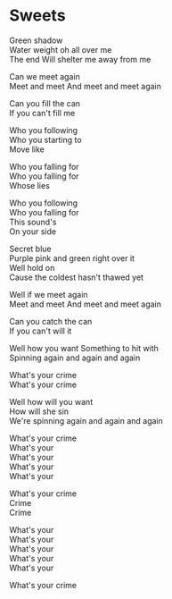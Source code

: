 # Sweets  

Green shadow  
Water weight oh all over me  
The end
Will shelter me away from me  

Can we meet again  
Meet and meet
And meet and meet again  

Can you fill the can  
If you can't fill me  

Who you following  
Who you starting to  
Move like  

Who you falling for  
Who you falling for  
Whose lies  

Who you following  
Who you falling for  
This sound's  
On your side  

Secret blue  
Purple pink and green right over it  
Well hold on  
Cause the coldest hasn't thawed yet  

Well if we meet again  
Meet and meet
And meet and meet again  

Can you catch the can  
If you can't will it  

Well how you want
Something to hit with  
Spinning again and again and again  

What's your crime  
What's your crime  

Well how will you want  
How will she sin  
We're spinning again and again and again  

What's your crime  
What's your  
What's your  
What's your  
What's your  

What's your crime  
Crime  
Crime  

What's your  
What's your  
What's your  
What's your  
What's your  

What's your crime  
